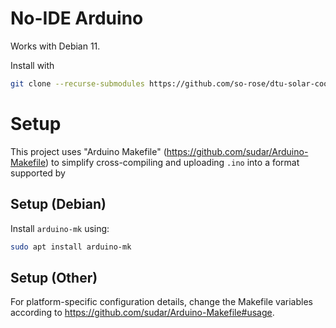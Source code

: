 # No-IDE Arduino

Works with Debian 11.

Install with
```bash
git clone --recurse-submodules https://github.com/so-rose/dtu-solar-cooker.git
```



# Setup
This project uses "Arduino Makefile" (<https://github.com/sudar/Arduino-Makefile>) to simplify cross-compiling and uploading `.ino` into a format supported by 
## Setup (Debian)
Install `arduino-mk` using:
```bash
sudo apt install arduino-mk
```

## Setup (Other)

For platform-specific configuration details, change the Makefile variables according to <https://github.com/sudar/Arduino-Makefile#usage>.

